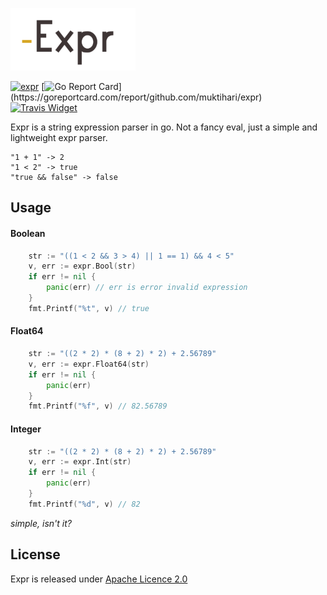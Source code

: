 ![expr](./expr.png)

[![expr](https://img.shields.io/badge/go-reference-blue.svg?style=flat)](https://pkg.go.dev/github.com/muktihari/expr)
[![Go Report Card](https://goreportcard.com/badge/github.com/muktihari/expr?)](https://goreportcard.com/report/github.com/muktihari/expr)
[![Travis Widget](https://travis-ci.org/muktihari/expr.svg?branch=master)](https://travis-ci.org/github/muktihari/expr)

Expr is a string expression parser in go. Not a fancy eval, just a simple and lightweight expr parser.

```
"1 + 1" -> 2
"1 < 2" -> true
"true && false" -> false
```

## Usage
#### Boolean
```go
    str := "((1 < 2 && 3 > 4) || 1 == 1) && 4 < 5"
    v, err := expr.Bool(str)
    if err != nil {
        panic(err) // err is error invalid expression
    }
    fmt.Printf("%t", v) // true
```

#### Float64
```go
    str := "((2 * 2) * (8 + 2) * 2) + 2.56789"
    v, err := expr.Float64(str)
    if err != nil {
        panic(err)
    }
    fmt.Printf("%f", v) // 82.56789
```

#### Integer
```go
    str := "((2 * 2) * (8 + 2) * 2) + 2.56789"
    v, err := expr.Int(str)
    if err != nil {
        panic(err)
    }
    fmt.Printf("%d", v) // 82
```

*simple, isn't it?*

## License
Expr is released under [Apache Licence 2.0](https://www.apache.org/licenses/LICENSE-2.0)
